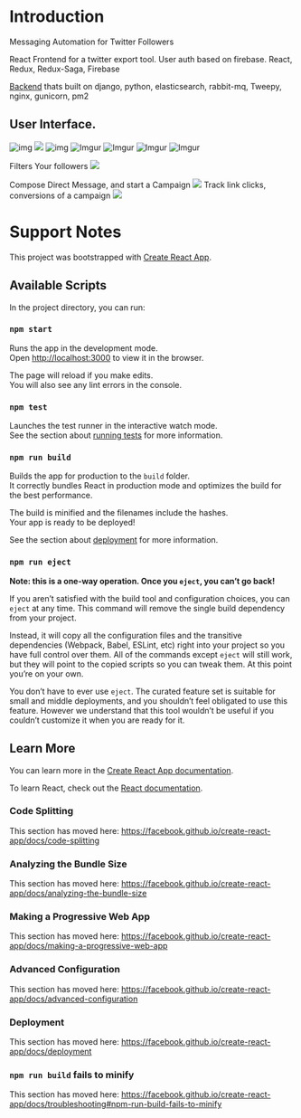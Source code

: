 # Introduction

Messaging Automation for Twitter Followers

React Frontend for a twitter export tool. User auth based on firebase. React, Redux, Redux-Saga, Firebase

[Backend](https://github.com/syllogismos/eschernode-backend) thats built on django, python, elasticsearch, rabbit-mq, Tweepy, nginx, gunicorn, pm2

## User Interface.

![img](https://imgur.com/PNDu3lh.png)
![](https://i.imgur.com/GCOZcu6.jpeg)
![img](https://i.imgur.com/3sKS4Ml.png)
![Imgur](https://imgur.com/ENCgjpy.png)
![Imgur](https://imgur.com/xqAsFrV.png)
![Imgur](https://imgur.com/eTWKJ7t.png)
![Imgur](https://imgur.com/nN4OpqT.png)


Filters Your followers
![](https://eschernode.com/assets/eschernode/filters1.png)

Compose Direct Message, and start a Campaign
![](https://eschernode.com/assets/eschernode/campaign1.png)
Track link clicks, conversions of a campaign
![](https://eschernode.com/assets/eschernode/stats.png)

# Support Notes

This project was bootstrapped with [Create React App](https://github.com/facebook/create-react-app).

## Available Scripts

In the project directory, you can run:

### `npm start`

Runs the app in the development mode.<br>
Open [http://localhost:3000](http://localhost:3000) to view it in the browser.

The page will reload if you make edits.<br>
You will also see any lint errors in the console.

### `npm test`

Launches the test runner in the interactive watch mode.<br>
See the section about [running tests](https://facebook.github.io/create-react-app/docs/running-tests) for more information.

### `npm run build`

Builds the app for production to the `build` folder.<br>
It correctly bundles React in production mode and optimizes the build for the best performance.

The build is minified and the filenames include the hashes.<br>
Your app is ready to be deployed!

See the section about [deployment](https://facebook.github.io/create-react-app/docs/deployment) for more information.

### `npm run eject`

**Note: this is a one-way operation. Once you `eject`, you can’t go back!**

If you aren’t satisfied with the build tool and configuration choices, you can `eject` at any time. This command will remove the single build dependency from your project.

Instead, it will copy all the configuration files and the transitive dependencies (Webpack, Babel, ESLint, etc) right into your project so you have full control over them. All of the commands except `eject` will still work, but they will point to the copied scripts so you can tweak them. At this point you’re on your own.

You don’t have to ever use `eject`. The curated feature set is suitable for small and middle deployments, and you shouldn’t feel obligated to use this feature. However we understand that this tool wouldn’t be useful if you couldn’t customize it when you are ready for it.

## Learn More

You can learn more in the [Create React App documentation](https://facebook.github.io/create-react-app/docs/getting-started).

To learn React, check out the [React documentation](https://reactjs.org/).

### Code Splitting

This section has moved here: https://facebook.github.io/create-react-app/docs/code-splitting

### Analyzing the Bundle Size

This section has moved here: https://facebook.github.io/create-react-app/docs/analyzing-the-bundle-size

### Making a Progressive Web App

This section has moved here: https://facebook.github.io/create-react-app/docs/making-a-progressive-web-app

### Advanced Configuration

This section has moved here: https://facebook.github.io/create-react-app/docs/advanced-configuration

### Deployment

This section has moved here: https://facebook.github.io/create-react-app/docs/deployment

### `npm run build` fails to minify

This section has moved here: https://facebook.github.io/create-react-app/docs/troubleshooting#npm-run-build-fails-to-minify
